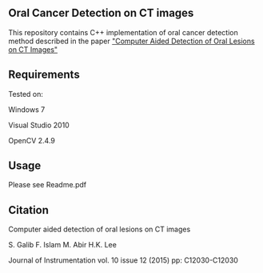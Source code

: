 ## Oral Cancer Detection on CT images

This repository contains C++ implementation of oral cancer detection method described in the paper ["Computer Aided Detection of Oral Lesions on CT Images"](https://arxiv.org/abs/1611.09769)

## Requirements

Tested on:

Windows 7

Visual Studio 2010

OpenCV 2.4.9

## Usage

Please see Readme.pdf

## Citation

Computer aided detection of oral lesions on CT images

S. Galib F. Islam M. Abir H.K. Lee

Journal of Instrumentation vol. 10 issue 12 (2015) pp: C12030-C12030
